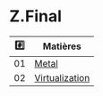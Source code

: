 # Z.Final


| :hash:  | Matières                              |
|---------|---------------------------------------|
|      01 | [Metal](../1.Metal)                   | 
|      02 | [Virtualization](../2.Virtualization) |
